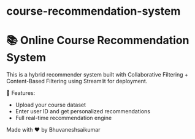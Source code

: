 # course-recommendation-system



# 📚 Online Course Recommendation System

This is a hybrid recommender system built with Collaborative Filtering + Content-Based Filtering using Streamlit for deployment.

🚀 Features:
- Upload your course dataset
- Enter user ID and get personalized recommendations
- Full real-time recommendation engine

Made with ❤️ by Bhuvaneshsaikumar

